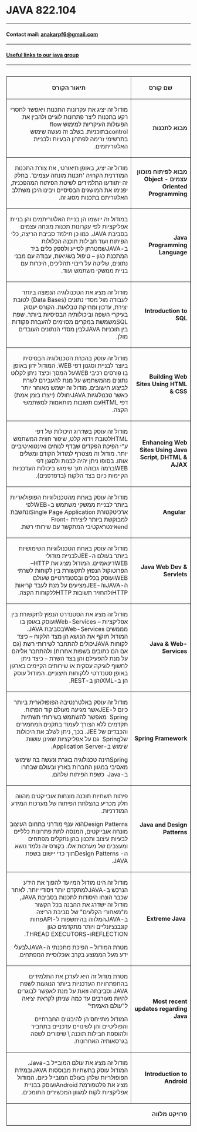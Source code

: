 

# JAVA 822.104
***
#### Contact mail: anakarpf6@gmail.com
***
<h4><a href="https://gist.github.com/AnnaKarpf/bdd64a84eb313a357b768e957d30f32a"> Useful links to our java group</a></h4>


***
<div id="quicktabs_tabpage__5" class="quicktabs_tabpage">



<table align="right" border="1" cellpadding="0" cellspacing="1" dir="rtl" width="711">

<thead>

<tr class="even">

<th style="width:32.22%;">

**שם קורס**

</th>

<th style="width:67.44%;">

**תיאור הקורס**

</th>

</tr>

</thead>

<tbody>

<tr class="odd">

<td style="width:32.22%;">

**מבוא לתכנות**

</td>

<td style="width:67.44%;">

מודול זה יציג את עקרונות התכנות ויאפשר לחסרי רקע בתכנות ליצר פתרונות לוגיים ולהבין את הפעולות העיקריות למימוש <span dir="LTR">flow control</span>בתוכניות. בשלב זה נעשה שימוש בתרשימי זרימה לפתרון הבעיות ולבניית האלגוריתמים.

</td>

</tr>

<tr class="even">

<td style="width:32.22%;">

**מבוא לפיתוח מוכוון עצמים -** **<span dir="LTR"> Object Oriented Programming</span>**

</td>

<td style="width:67.44%;">

מודול זה יציג, באופן תיאורטי, את צורת התכנות המודרנית הקרויה 'תכנות מונחה עצמים'. בחלק זה יתוודעו התלמידים לשיטת הפיתוח המהפכנית, יפנימו את המושגים הבסיסיים ויבינו היכן משתלב האלגוריתם בתכנות מסוג זה.

</td>

</tr>

<tr class="odd">

<td style="width:32.22%;">

**Java Programming Language**

</td>

<td style="width:67.44%;">

במודול זה ייושמו הן בניית האלגוריתמים והן בניית אפליקציות לפי עקרונות תכנות מונחה עצמים בסביבת <span dir="LTR">JAVA</span>. כמו כן תילמד סביבת הריצה, כלי הפיתוח ועוד חבילות תוכנה הכלולות ב-<span dir="LTR">JAVA</span>שמטרתן לסייע ולספק כלים ביד המתכנת כגון – טיפול בשגיאות, עבודה עם מבני נתונים, שליטה על ריבוי תהליכים, היכרות עם בניית ממשקי משתמש ועוד.

</td>

</tr>

<tr class="even">

<td style="width:32.22%;">

**<span dir="LTR">Introduction to SQL</span>**

</td>

<td style="width:67.44%;">

מודול זה מציג את הטכנולוגיה הנפוצה ביותר לעבודה מול מסדי נתונים (<span dir="LTR">Data Bases</span>) לטובת יצירת, עדכון ומחיקת טבלאות. הקורס יעסוק בעיקרי השפה וביכולותיה הבסיסיות ביותר. שפת <span dir="LTR">SQL</span>משמשת במקרים מסוימים להעברת פקודות בין תוכניות <span dir="LTR">JAVA</span>לבין מסדי הנתונים העובדים מולן.

</td>

</tr>

<tr class="odd">

<td style="width:32.22%;">

**<span dir="LTR">Building Web Sites Using HTML & CSS</span>**

</td>

<td style="width:67.44%;">

מודול זה עוסק בהכרת הטכנולוגיה הבסיסית ביוצר לבניית וסגנון דפי <span dir="LTR">WEB</span>. המודול ידון באופן בו פורסים רכיבי <span dir="LTR">WEB</span>על המסך וכיצד ניתן לקלוט נתונים מהמשתמש על מנת להעבירם לשרת לביצוע חישובים. מודול זה ישמש מאוחר יותר כאשר טכנולוגיות <span dir="LTR">JAVA</span>יחוללו (ייצרו בזמן אמת) דפי <span dir="LTR">HTML</span>עם תשובות מותאמות למשתמשי הקצה.

</td>

</tr>

<tr class="even">

<td style="width:32.22%;">

**<span dir="LTR">Enhancing Web Sites Using Java Script, DHTML & AJAX</span>**

</td>

<td style="width:67.44%;">

מודול זה עוסק בשדרוג היכולות של דפי <span dir="LTR">HTML</span>לטובת וידוא קלט, שיפור חווית המשתמש ע"י הפיכת הפקדים שבדף לנוחים ואינטואיטיביים יותר. מודול זה מצטרף למודול הקודם ומשלים אותו. בסופו ניתן יהיה לבנות ולסגנן דפי <span dir="LTR">WEB</span>ברמה גבוהה תוך שימוש ביכולות העדכניות הקיימות כיום בצד הלקוח (בדפדפנים).

</td>

</tr>

<tr class="odd">

<td style="width:32.22%;">

**<span dir="LTR">Angular </span>**

</td>

<td style="width:67.44%;">

מודול זה עוסק באחת מהטכנולוגיות הפופולאריות ביותר לבניית ממשקי משתמש ב-<span dir="LTR">WEB</span>לפי ארכיטקטורת <span dir="LTR">Single Page Application</span>ונחשבת למבוקשת ביותר ליצירת <span dir="LTR">Front-end</span>אינטראקטיבי המתקשר עם שירותי רשת.

</td>

</tr>

<tr class="even">

<td style="width:32.22%;">

**<span dir="LTR">Java Web Dev & Servlets</span>**

</td>

<td style="width:67.44%;">

מודול זה עוסק באחת הטכנולוגיות השימושיות ביותר בעולם ה-<span dir="LTR">JEE</span>לבניית מודולי <span dir="LTR">WEB</span>דינאמיים. המודול מציג את <span dir="LTR">HTTP</span>– הפרוטוקול הנפוץ לתקשורת בין לקוחות לשרתי <span dir="LTR">WEB</span>ועוסק בכלים ובסטנדרטיים שעולם ה-<span dir="LTR">JAVA</span>וה-<span dir="LTR">JEE</span>מציעים על מנת לעבד קריאות <span dir="LTR">HTTP</span>ולהחזיר תשובות <span dir="LTR">HTTP</span>ללקוחות הקצה.

</td>

</tr>

<tr class="odd">

<td style="width:32.22%;">

**<span dir="LTR">Java & Web-Services</span>**

</td>

<td style="width:67.44%;">

מודול זה מציג את הסטנדרט הנפוץ לתקשורת בין אפליקציות – <span dir="LTR">Web-Services</span>ועוסק באופן בו מממשים <span dir="LTR">Web-Services</span>בסביבת <span dir="LTR">JAVA</span>. המודול תוקף את הנושא הן מצד הלקוח – כיצד לקוחות <span dir="LTR">JAVA</span>יכולים להתחבר לשירותי רשת (גם אם הם כתובים בשפות אחרות) ולהתחבר אליהם על מנת להפעילם והן בצד השרת – כיצד ניתן לחשוף לוגיקה עסקית או שירותים הקיימים בארגון באופן סטנדרטי ללקוחות חיצוניים. המודול עוסק הן ב-<span dir="LTR">XML</span>והן ב-<span dir="LTR">REST</span>.

</td>

</tr>

<tr class="even">

<td style="width:32.22%;">

**<span dir="LTR">Spring Framework</span>**

</td>

<td style="width:67.44%;">

מודול זה עוסק באלטרנטיבה הפופולארית ביותר כיום ל-<span dir="LTR">JEE</span>אשר מגיעה מעולם קוד הפתוח. <span dir="LTR">Spring</span>  מאפשר להשתמש בשירותי תשתיות תקדמים ללא הצורך לעמוד בתקנים המחמירים והכבדים של <span dir="LTR">JEE</span>. בכך, ניתן לשלב את היכולות של<span dir="LTR">Spring</span>  גם על אפליקציות שאינן עושות שימוש ב-<span dir="LTR">Application Server</span>.

<span dir="LTR">Spring</span>הינה טכנולוגיה בוגרת ונעשה בה שימוש מאסיבי במגוון החברות בארץ ובעולם שבחרו ב-<span dir="LTR">Java</span>  כשפת הפיתוח שלהם.

</td>

</tr>

<tr class="odd">

<td style="width:32.22%;">

**<span dir="LTR">Java and Design Patterns</span>**

</td>

<td style="width:67.44%;">

פיתוח תשתיות תוכנה מונחות אובייקטים מהווה חלק מכריע בהצלחת הפיתוח של מערכות המידע המודרניות.

<span dir="LTR">Design Patterns</span>הוא ענף מודרני בתחום העיצוב מונחה אובייקטים, המנסה לתת פתרונות כלליים לבעיות עיצוב ותכנון בהן נתקלים מפתחים ומעצבים של מערכות אלו. בקורס זה נלמד נושא ה- <span dir="LTR">Design Patterns</span>תוך כדי יישום בשפת <span dir="LTR">JAVA</span>.

</td>

</tr>

<tr class="even">

<td style="width:32.22%;">

**<span dir="LTR">Extreme Java </span>**

</td>

<td style="width:67.44%;">

מודול זה הינו מודול המיועד להפוך את הידע הנרכש ב-<span dir="LTR">JAVA</span>למתקדם יותר ויסודי יותר. לאחר שכבר הונחו היסודות לתכנות בסביבת <span dir="LTR">JAVA</span>, מודול זה ישדרג את ההבנה בכל הקשור מ"מאחורי הקלעים" של סביבת הריצה ב-<span dir="LTR">JAVA</span>המלווה בהיחשפות ל-<span dir="LTR">API</span>פחות קונבנציונליים ויותר מתקדמים כגון <span dir="LTR">REFLECTION</span>ו-<span dir="LTR">THREAD EXECUTORS</span>.

מטרת המודול – הפיכת מתכנתי ה-<span dir="LTR">JAVA</span>לבעלי ידע מעל הממוצע בקרב אוכלוסיית המפתחים.

</td>

</tr>

<tr class="odd">

<td style="width:32.22%;">

**<span dir="LTR">Most recent updates regarding Java</span>**

</td>

<td style="width:67.44%;">

מטרת מודול זה היא לעדכן את התלמידים בהתפתחויות העדכניות ביותר הנוגעות לשפת <span dir="LTR">JAVA</span> וסביבתה וזאת על מנת לאפשר לבוגרים להיות מעורבים עד כמה שניתן לקראת יציאה ל"עולם האמיתי"

המודול מתייחס הן להיבטים החברתיים והפוליטיים והן לשינויים עדכניים בתחביר ולהוספת חבילות תוכנה \ שיפורים לשפה בגרסאותיה האחרונות.

</td>

</tr>

<tr class="even">

<td style="width:32.22%;">

**<span dir="LTR">Introduction to Android</span>**

</td>

<td style="width:67.44%;">

מודול זה מציג את עולם המובייל ב-<span dir="LTR">Java</span>. המודול עוסק בתשתיות מבוססות <span dir="LTR">JAVA</span>ובמידת הפופולריות שלהן בעולם המובייל כיום. המודול מציג את פלטפורמת <span dir="LTR">Android</span>ועוסק בבניית אפליקציות לקוח למגוון המכשירים התומכים.

</td>

</tr>

<tr class="odd">

<td colspan="2" style="width:99.78%;">

**פרויקט מלווה**

</td>

</tr>

</tbody>

</table>

</div>

